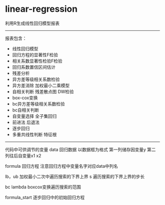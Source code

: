 # linear-regression
利用R生成线性回归模型报表

----------------

报表包含：
* 线性回归模型
* 回归方程的显著性F检验
* 相关系数显著性检验F检验
* 回归系数置信区间估计
* 残差分析
* 异方差等级相关系数检验
* 异方差消除 加权最小二乘模型
* 自相关判断 残差散点图 DW检验
* box-cox变换
* bc异方差等级相关系数检验
* bc自相关判断
* 自变量选择 全子集回归
* 前进法 后退法
* 逐步回归
* 多重共线性判断 特征根

--------------


代码中可供调节的变量
data 回归数据 
以数据框为格式 第一列储存因变量y 第二列往后自变量x1 x2

formula 回归方程
注意回归方程中变量名字对应data中列名

lb，ub 加权最小二次中遍历搜索的下界上界
s 遍历搜索的下界上界的步长

bc lambda
boxcox变换遍历搜索的范围

formula_start
逐步回归中的初始回归方程
